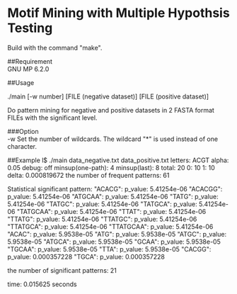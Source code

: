 # Motif Mining with Multiple Hypothsis Testing 

Build with the command "make". 

##Requirement  
 GNU MP 6.2.0

##Usage

./main [-w number] [FILE (negative dataset)] [FILE (positive dataset)]   

Do pattern mining for negative and positive datasets in 2 FASTA format FILEs with the significant level.

###Option  
-w
  Set the number of wildcards. The wildcard "\*" is used instead of one character.  

##Example 
l$ ./main data_negative.txt data_positive.txt 
letters: ACGT 
alpha: 0.05 
debug: off 
minsup(one-path): 4 
minsup(last): 8 
total: 20 
0: 10 
1: 10 
delta: 0.000819672 
the number of frequent patterns: 61 
 
Statistical significant pattern: 
"ACACG": p_value: 5.41254e-06 
"ACACGG": p_value: 5.41254e-06 
"ATGCAA": p_value: 5.41254e-06 
"TATG": p_value: 5.41254e-06 
"TATGC": p_value: 5.41254e-06 
"TATGCA": p_value: 5.41254e-06 
"TATGCAA": p_value: 5.41254e-06 
"TTAT": p_value: 5.41254e-06 
"TTATG": p_value: 5.41254e-06 
"TTATGC": p_value: 5.41254e-06 
"TTATGCA": p_value: 5.41254e-06 
"TTATGCAA": p_value: 5.41254e-06 
"ACAC": p_value: 5.9538e-05 
"ATG": p_value: 5.9538e-05 
"ATGC": p_value: 5.9538e-05 
"ATGCA": p_value: 5.9538e-05 
"GCAA": p_value: 5.9538e-05 
"TGCAA": p_value: 5.9538e-05 
"TTA": p_value: 5.9538e-05 
"CACGG": p_value: 0.000357228 
"TGCA": p_value: 0.000357228 

the number of significant patterns: 21

time: 0.015625 seconds
